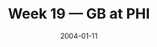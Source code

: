 ---
layout: game
title: Week 19 — GB at PHI
season: 2003
game_id: 2003_19_GB_PHI
week: 19
date: 2004-01-11
home_team: PHI
away_team: GB
final_home: 20
final_away: 17
pbp_url: /assets/data/pbp/2003/2003_19_GB_PHI.csv.gz
---